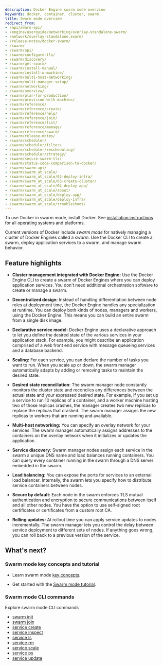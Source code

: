 ```yaml
---
description: Docker Engine swarm mode overview
keywords: docker, container, cluster, swarm
title: Swarm mode overview
redirect_from:
- /api/swarm-api/
- /engine/userguide/networking/overlay-standalone-swarm/
- /network/overlay-standalone.swarm/
- /release-notes/docker-swarm/
- /swarm/
- /swarm/api/
- /swarm/configure-tls/
- /swarm/discovery/
- /swarm/get-swarm/
- /swarm/install-manual/
- /swarm/install-w-machine/
- /swarm/multi-host-networking/
- /swarm/multi-manager-setup/
- /swarm/networking/
- /swarm/overview/
- /swarm/plan-for-production/
- /swarm/provision-with-machine/
- /swarm/reference/
- /swarm/reference/create/
- /swarm/reference/help/
- /swarm/reference/join/
- /swarm/reference/list/
- /swarm/reference/manage/
- /swarm/reference/swarm/
- /swarm/release-notes/
- /swarm/scheduler/
- /swarm/scheduler/filter/
- /swarm/scheduler/rescheduling/
- /swarm/scheduler/strategy/
- /swarm/secure-swarm-tls/
- /swarm/status-code-comparison-to-docker/
- /swarm/swarm-api/
- /swarm/swarm_at_scale/
- /swarm/swarm_at_scale/02-deploy-infra/
- /swarm/swarm_at_scale/03-create-cluster/
- /swarm/swarm_at_scale/04-deploy-app/
- /swarm/swarm_at_scale/about/
- /swarm/swarm_at_scale/deploy-app/
- /swarm/swarm_at_scale/deploy-infra/
- /swarm/swarm_at_scale/troubleshoot/
---
```


To use Docker in swarm mode, install Docker. See
[installation instructions](../../get-docker.md) for all operating systems and platforms.

Current versions of Docker include <span class='definition'>*swarm mode*</span> for natively managing a cluster
of Docker Engines called a *swarm*. Use the Docker CLI to create a swarm, deploy
application services to a swarm, and manage swarm behavior.

## Feature highlights

* **Cluster management integrated with Docker Engine:** Use the Docker Engine
CLI to create a swarm of Docker Engines where you can deploy application
services. <span class='important'>You don't need additional orchestration software to create or manage
a swarm</span>.

* **Decentralized design:** Instead of handling differentiation between node
roles <span class='important'>at deployment time</span>, the Docker Engine handles any specialization <span class='important'>at
runtime</span>. You can deploy both kinds of nodes, managers and workers, using the
Docker Engine. <span class='important'>This means you can build an entire swarm from a single disk
image</span>.

* **Declarative service model:** Docker Engine uses a <span class='important'>declarative</span> approach to
let you define the desired state of the various services in your application
stack. For example, you might describe an application comprised of a web front
end service with message queueing services and a database backend.

* **Scaling:** For each service, you can declare the <span class='important'>number of tasks</span> you want to
run. When you scale up or down, the swarm manager automatically adapts by
adding or removing tasks to maintain the desired state.

* **Desired state reconciliation:** The swarm manager node constantly monitors
the cluster state and reconciles any differences between the actual state and your
expressed desired state. For example, if you set up a service to run 10
<span class='definition'>replicas</span> of a container, and a worker machine hosting two of those replicas
<span class='important'>crashes</span>, the manager creates two new replicas to replace the replicas that
crashed. The swarm manager assigns the new replicas to workers that are
running and available.

* **Multi-host networking:** You can specify an <span class='definition'>overlay network</span> for your
services. The swarm manager automatically assigns addresses to the containers
on the overlay network when it initializes or updates the application.

* **Service discovery:** Swarm manager nodes assign each service in the swarm a
<span class='important'>unique DNS name</span> and <span class='important'>load balances running containers</span>. You can <span class='definition'>query</span> every
container running in the swarm through a DNS server embedded in the swarm.

* **Load balancing:** You can expose the ports for services to an
<span class='definition'>external load balancer</span>. Internally, the swarm lets you specify how to distribute
service containers between nodes.

* **Secure by default:** Each node in the swarm enforces <span class='definition'>TLS mutual
authentication and encryption</span> to secure communications between itself and all
other nodes. You have the option to use self-signed root <span class='definition'>certificates</span> or
certificates from a custom root CA.

* **Rolling updates:** At rollout time you can apply <span class='definition'>service updates</span> to nodes
<span class='important'>incrementally</span>. The swarm manager lets you control the <span class='important'>delay</span> between service
deployment to different sets of nodes. If anything goes wrong, you can
<span class='important'>roll back</span> to a previous version of the service.

## What's next?

### Swarm mode key concepts and tutorial

* Learn swarm mode [key concepts](key-concepts.md).

* Get started with the [Swarm mode tutorial](swarm-tutorial/index.md).

### Swarm mode CLI commands

Explore swarm mode CLI commands

* [swarm init](../reference/commandline/swarm_init.md)
* [swarm join](../reference/commandline/swarm_join.md)
* [service create](../reference/commandline/service_create.md)
* [service inspect](../reference/commandline/service_inspect.md)
* [service ls](../reference/commandline/service_ls.md)
* [service rm](../reference/commandline/service_rm.md)
* [service scale](../reference/commandline/service_scale.md)
* [service ps](../reference/commandline/service_ps.md)
* [service update](../reference/commandline/service_update.md)
